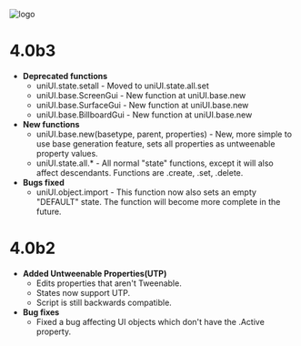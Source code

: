 ![logo](https://github.com/user-attachments/assets/4889b3b7-8c18-4861-87a5-1ea289a8d98d)

# 4.0b3

- **Deprecated functions**
  - uniUI.state.setall - Moved to uniUI.state.all.set
  - uniUI.base.ScreenGui - New function at uniUI.base.new
  - uniUI.base.SurfaceGui - New function at uniUI.base.new
  - uniUI.base.BillboardGui - New function at uniUI.base.new
- **New functions**
  - uniUI.base.new(basetype, parent, properties) - New, more simple to use base generation feature, sets all properties as untweenable property values.
  - uniUI.state.all.* - All normal "state" functions, except it will also affect descendants. Functions are .create, .set, .delete.
- **Bugs fixed**
  - uniUI.object.import - This function now also sets an empty "DEFAULT" state. The function will become more complete in the future.

# 4.0b2

- **Added Untweenable Properties(UTP)**
  - Edits properties that aren't Tweenable.
  - States now support UTP.
  - Script is still backwards compatible.
- **Bug fixes**
  - Fixed a bug affecting UI objects which don't have the .Active property.